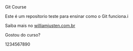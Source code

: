
Git Course

Este é um repositorio teste para ensinar como o Git funciona.i

Saiba mais no [williamjusten.com.br](http://williamjustem.com.br)

Gostou do curso?

1234567890
